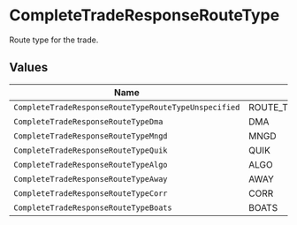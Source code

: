 # CompleteTradeResponseRouteType

Route type for the trade.


## Values

| Name                                                 | Value                                                |
| ---------------------------------------------------- | ---------------------------------------------------- |
| `CompleteTradeResponseRouteTypeRouteTypeUnspecified` | ROUTE_TYPE_UNSPECIFIED                               |
| `CompleteTradeResponseRouteTypeDma`                  | DMA                                                  |
| `CompleteTradeResponseRouteTypeMngd`                 | MNGD                                                 |
| `CompleteTradeResponseRouteTypeQuik`                 | QUIK                                                 |
| `CompleteTradeResponseRouteTypeAlgo`                 | ALGO                                                 |
| `CompleteTradeResponseRouteTypeAway`                 | AWAY                                                 |
| `CompleteTradeResponseRouteTypeCorr`                 | CORR                                                 |
| `CompleteTradeResponseRouteTypeBoats`                | BOATS                                                |